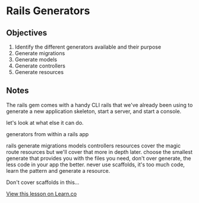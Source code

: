 # Rails Generators

## Objectives

1. Identify the different generators available and their purpose
2. Generate migrations
3. Generate models
4. Generate controllers
5. Generate resources


## Notes

The rails gem comes with a handy CLI rails that we've already been using to generate a new application skeleton, start a server, and start a console.

let's look at what else it can do.

generators
from within a rails app

rails generate
migrations
models
controllers
resources
cover the magic route resources but we'll cover that more in depth later.
choose the smallest generate that provides you with the files you need, don't over generate, the less code in your app the better. never use scaffolds, it's too much code, learn the pattern and generate a resource.

Don't cover scaffolds in this...

<a href='https://learn.co/lessons/rails-generators-readme' data-visibility='hidden'>View this lesson on Learn.co</a>
